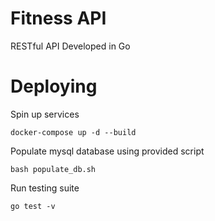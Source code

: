 # Fitness API
RESTful API Developed in Go

# Deploying
Spin up services
```
docker-compose up -d --build
```

Populate mysql database using provided script
```
bash populate_db.sh
```

Run testing suite
```
go test -v
```